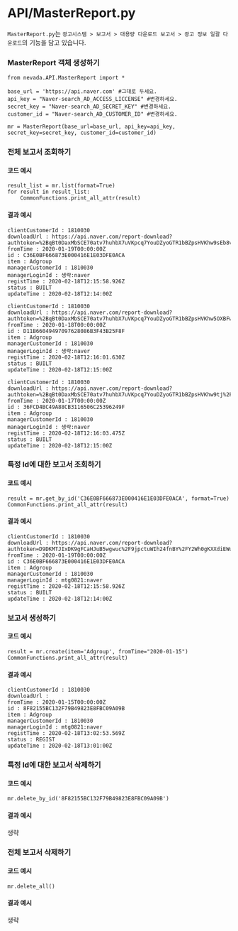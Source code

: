 # API/MasterReport.py

`MasterReport.py`는 `광고시스템 > 보고서 > 대용량 다운로드 보고서 > 광고 정보 일괄 다운로드`의 기능을 담고 있습니다. <br>


### MasterReport 객체 생성하기
	from nevada.API.MasterReport import *
	
	base_url = 'https://api.naver.com' #그대로 두세요.
	api_key = "Naver-search_AD_ACCESS_LICCENSE" #변경하세요.
	secret_key = "Naver-search_AD_SECRET_KEY" #변경하세요.
	customer_id = "Naver-search_AD_CUSTOMER_ID" #변경하세요.
	
	mr = MasterReport(base_url=base_url, api_key=api_key, secret_key=secret_key, customer_id=customer_id)


### 전체 보고서 조회하기
#### 코드 예시
    result_list = mr.list(format=True)
    for result in result_list:
        CommonFunctions.print_all_attr(result)
#### 결과 예시
	clientCustomerId : 1810030
	downloadUrl : https://api.naver.com/report-download?authtoken=%2BqBt0DaxMbSCE70atv7huhbX7uVKpcq7YouDZyoGTR1bBZpsHVKhw9sEb8vHbg%2Bu4c%2F6s1ccsBJzoNijefHAxHEW6jv1WoYUqY9ZuXlvZ5k%3D
	fromTime : 2020-01-19T00:00:00Z
	id : C36E0BF666873E000416E1E03DFE0ACA
	item : Adgroup
	managerCustomerId : 1810030
	managerLoginId : 생략:naver
	registTime : 2020-02-18T12:15:58.926Z
	status : BUILT
	updateTime : 2020-02-18T12:14:00Z
	
	clientCustomerId : 1810030
	downloadUrl : https://api.naver.com/report-download?authtoken=%2BqBt0DaxMbSCE70atv7huhbX7uVKpcq7YouDZyoGTR1bBZpsHVKhw5OXBFwoPJdNvTC%2B3SXUIWlHDAFu%2FgV1JSWSRQ2hCONHC31%2FE1V8V1k%3D
	fromTime : 2020-01-18T00:00:00Z
	id : D11B66049497097628086B3F43B25F8F
	item : Adgroup
	managerCustomerId : 1810030
	managerLoginId : 생략:naver
	registTime : 2020-02-18T12:16:01.630Z
	status : BUILT
	updateTime : 2020-02-18T12:15:00Z
	
	clientCustomerId : 1810030
	downloadUrl : https://api.naver.com/report-download?authtoken=%2BqBt0DaxMbSCE70atv7huhbX7uVKpcq7YouDZyoGTR1bBZpsHVKhw9tj%2F3OuQu5aT1ib0jAUVKCFtGUmSmbli2yVdhHMpqLkvTuZ38IePJQ%3D
	fromTime : 2020-01-17T00:00:00Z
	id : 36FCD4BC49A88CB3116506C25396249F
	item : Adgroup
	managerCustomerId : 1810030
	managerLoginId : 생략:naver
	registTime : 2020-02-18T12:16:03.475Z
	status : BUILT
	updateTime : 2020-02-18T12:15:00Z


### 특정 Id에 대한 보고서 조회하기
#### 코드 예시
    result = mr.get_by_id('C36E0BF666873E000416E1E03DFE0ACA', format=True)
    CommonFunctions.print_all_attr(result)
#### 결과 예시
	clientCustomerId : 1810030
	downloadUrl : https://api.naver.com/report-download?authtoken=D9DKMTJIxDK9gFCaHJuB5wgwuc%2F9jpctuWIh24fnBY%2FY2Wh0gKXXdiEWuf7xKJH4Lc9d%2BOh%2FrUMiDnBfEbO8sRNqsA3UnXFheItayEA2wEo%3D
	fromTime : 2020-01-19T00:00:00Z
	id : C36E0BF666873E000416E1E03DFE0ACA
	item : Adgroup
	managerCustomerId : 1810030
	managerLoginId : mtg0821:naver
	registTime : 2020-02-18T12:15:58.926Z
	status : BUILT
	updateTime : 2020-02-18T12:14:00Z


### 보고서 생성하기
#### 코드 예시
    result = mr.create(item='Adgroup', fromTime="2020-01-15")
    CommonFunctions.print_all_attr(result)
#### 결과 예시
	clientCustomerId : 1810030
	downloadUrl : 
	fromTime : 2020-01-15T00:00:00Z
	id : 8F82155BC132F79B49823E8FBC09A09B
	item : Adgroup
	managerCustomerId : 1810030
	managerLoginId : mtg0821:naver
	registTime : 2020-02-18T13:02:53.569Z
	status : REGIST
	updateTime : 2020-02-18T13:01:00Z


### 특정 Id에 대한 보고서 삭제하기
#### 코드 예시
    mr.delete_by_id('8F82155BC132F79B49823E8FBC09A09B')
#### 결과 예시
생략

### 전체 보고서 삭제하기
#### 코드 예시
    mr.delete_all()
#### 결과 예시
생략


